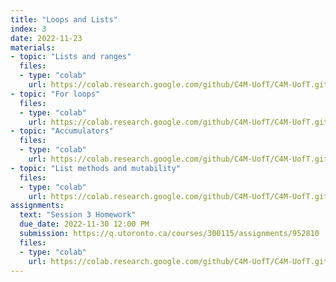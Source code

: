 ```yaml
---
title: "Loops and Lists"
index: 3
date: 2022-11-23
materials:
- topic: "Lists and ranges"
  files:
  - type: "colab"
    url: https://colab.research.google.com/github/C4M-UofT/C4M-UofT.github.io/blob/master/notebooks/phase1/session3/Lists_and_Ranges.ipynb 
- topic: "For loops"
  files:
  - type: "colab"
    url: https://colab.research.google.com/github/C4M-UofT/C4M-UofT.github.io/blob/master/notebooks/phase1/session3/For_Loops.ipynb
- topic: "Accumulators"
  files:
  - type: "colab"
    url: https://colab.research.google.com/github/C4M-UofT/C4M-UofT.github.io/blob/master/notebooks/phase1/session3/Accumulators.ipynb
- topic: "List methods and mutability"
  files:
  - type: "colab"
    url: https://colab.research.google.com/github/C4M-UofT/C4M-UofT.github.io/blob/master/notebooks/phase1/session3/List_Mutability.ipynb 
assignments:
  text: "Session 3 Homework"
  due_date: 2022-11-30 12:00 PM
  submission: https://q.utoronto.ca/courses/300115/assignments/952810
  files:
  - type: "colab" 
    url: https://colab.research.google.com/github/C4M-UofT/C4M-UofT.github.io/blob/master/notebooks/phase1/session3/phase1session3_homework.ipynb
---
```

